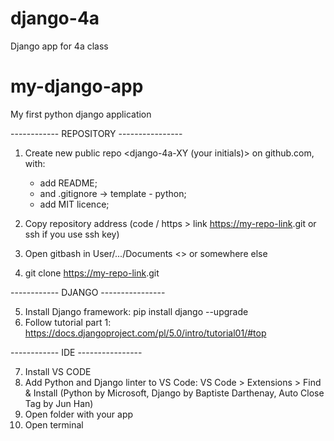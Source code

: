 # django-4a
Django app for 4a class


# my-django-app
My first python django application

------------ REPOSITORY ----------------

1. Create new public repo <django-4a-XY (your initials)> on github.com, with:
   - add README;
   - and .gitignore  -> template - python;
   - add MIT licence;

2. Copy repository address (code / https > link   <https://my-repo-link>.git or ssh if you use ssh key)
3. Open gitbash in User/.../Documents <> or somewhere else
4. git clone <https://my-repo-link>.git


------------ DJANGO ----------------

5. Install Django framework: pip install django --upgrade
6. Follow tutorial part 1:
   https://docs.djangoproject.com/pl/5.0/intro/tutorial01/#top

------------ IDE ----------------

7. Install VS CODE
8. Add Python and Django linter to VS Code:
   VS Code > Extensions > Find & Install (Python by Microsoft, Django by Baptiste Darthenay, Auto Close Tag by Jun Han)
9. Open folder with your app
10. Open terminal







